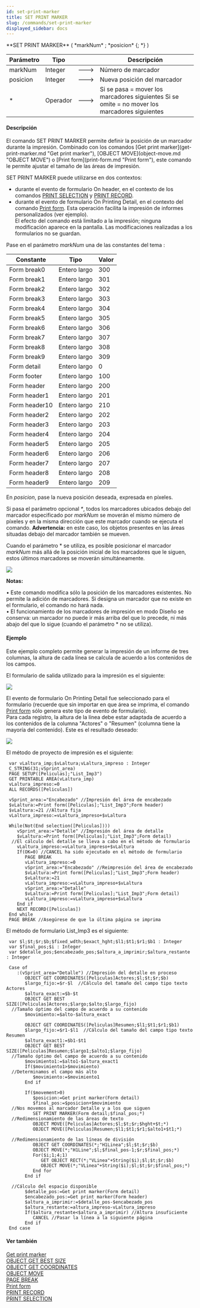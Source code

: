 ```yaml
---
id: set-print-marker
title: SET PRINT MARKER
slug: /commands/set-print-marker
displayed_sidebar: docs
---
```


<!--REF #_command_.SET PRINT MARKER.Syntax-->**SET PRINT MARKER** ( *markNum* ; *posicion* {; *} )<!-- END REF-->
<!--REF #_command_.SET PRINT MARKER.Params-->
| Parámetro | Tipo |  | Descripción |
| --- | --- | --- | --- |
| markNum | Integer | &#x1F852; | Número de marcador |
| posicion | Integer | &#x1F852; | Nueva posición del marcador |
| * | Operador | &#x1F852; | Si se pasa = mover los marcadores siguientes Si se omite = no mover los marcadores siguientes |

<!-- END REF-->

#### Descripción 

<!--REF #_command_.SET PRINT MARKER.Summary-->El comando SET PRINT MARKER permite definir la posición de un marcador durante la impresión.<!-- END REF--> Combinado con los comandos [Get print marker](get-print-marker.md "Get print marker"), [OBJECT MOVE](object-move.md "OBJECT MOVE") o [Print form](print-form.md "Print form"), este comando le permite ajustar el tamaño de las áreas de impresión. 

SET PRINT MARKER puede utilizarse en dos contextos:

* durante el evento de formulario On header, en el contexto de los comandos [PRINT SELECTION](print-selection.md "PRINT SELECTION") y [PRINT RECORD](print-record.md "PRINT RECORD").
* durante el evento de formulario On Printing Detail, en el contexto del comando [Print form](print-form.md "Print form"). Esta operación facilita la impresión de informes personalizados (ver ejemplo).  
El efecto del comando está limitado a la impresión; ninguna modificación aparece en la pantalla. Las modificaciones realizadas a los formularios no se guardan.

Pase en el parámetro *markNum* una de las constantes del tema :

| Constante     | Tipo         | Valor |
| ------------- | ------------ | ----- |
| Form break0   | Entero largo | 300   |
| Form break1   | Entero largo | 301   |
| Form break2   | Entero largo | 302   |
| Form break3   | Entero largo | 303   |
| Form break4   | Entero largo | 304   |
| Form break5   | Entero largo | 305   |
| Form break6   | Entero largo | 306   |
| Form break7   | Entero largo | 307   |
| Form break8   | Entero largo | 308   |
| Form break9   | Entero largo | 309   |
| Form detail   | Entero largo | 0     |
| Form footer   | Entero largo | 100   |
| Form header   | Entero largo | 200   |
| Form header1  | Entero largo | 201   |
| Form header10 | Entero largo | 210   |
| Form header2  | Entero largo | 202   |
| Form header3  | Entero largo | 203   |
| Form header4  | Entero largo | 204   |
| Form header5  | Entero largo | 205   |
| Form header6  | Entero largo | 206   |
| Form header7  | Entero largo | 207   |
| Form header8  | Entero largo | 208   |
| Form header9  | Entero largo | 209   |

En *posicion*, pase la nueva posición deseada, expresada en píxeles.

Si pasa el parámetro opcional *\**, todos los marcadores ubicados debajo del marcador especificado por *markNum* se moverán el mismo número de píxeles y en la misma dirección que este marcador cuando se ejecuta el comando. **Advertencia:** en este caso, los objetos presentes en las áreas situadas debajo del marcador también se mueven. 

Cuando el parámetro \* se utiliza, es posible posicionar el marcador *markNum* más allá de la posición inicial de los marcadores que le siguen, estos últimos marcadores se moverán simultáneamente.

![](../assets/en/commands/pict28724.es.png)

**Notas:**  
  
• Este comando modifica sólo la posición de los marcadores existentes. No permite la adición de marcadores. Si designa un marcador que no existe en el formulario, el comando no hará nada.   
• El funcionamiento de los marcadores de impresión en modo Diseño se conserva: un marcador no puede ir más arriba del que lo precede, ni más abajo del que lo sigue (cuando el parámetro \* no se utiliza).

#### Ejemplo 

Este ejemplo completo permite generar la impresión de un informe de tres columnas, la altura de cada línea se calcula de acuerdo a los contenidos de los campos.  
  
El formulario de salida utilizado para la impresión es el siguiente:

![](../assets/en/commands/pict28725.es.png)

El evento de formulario On Printing Detail fue seleccionado para el formulario (recuerde que sin importar en que área se imprima, el comando [Print form](print-form.md "Print form") sólo genera este tipo de evento de formulario).   
Para cada registro, la altura de la línea debe estar adaptada de acuerdo a los contenidos de la columna "Actores" o "Resumen" (columna tiene la mayoría del contenido). Este es el resultado deseado:

![](../assets/en/commands/pict28726.es.png)

El método de proyecto de impresión es el siguiente:

```4d
 var vLaltura_imp;$vLaltura;vLaltura_impreso : Integer
 C_STRING(31;vSprint_area)
 PAGE SETUP([Peliculas];"List_Imp3")
 GET PRINTABLE AREA(vLaltura_imp)
 vLaltura_impreso:=0
 ALL RECORDS([Peliculas])
 
 vSprint_area:="Encabezado" //Impresión del área de encabezado
 $vLaltura:=Print form([Peliculas];"List_Imp3";Form header)
 $vLaltura:=21 //Altura fija
 vLaltura_impreso:=vLaltura_impreso+$vLaltura
 
 While(Not(End selection([Peliculas])))
    vSprint_area:="Detalle" //Impresión del área de detalle
    $vLaltura:=Print form([Peliculas];"List_Imp3";Form detail)
  //El cálculo del detalle se lleva a cabo en el método de formulario
    vLaltura_impreso:=vLaltura_impreso+$vLaltura
    If(OK=0) //CANCEL ha sido ejecutado en el método de formulario
       PAGE BREAK
       vLaltura_impreso:=0
       vSprint_area:="Encabezado" //Reimpresión del área de encabezado
       $vLaltura:=Print form([Peliculas];"List_Imp3";Form header)
       $vLaltura:=21
       vLaltura_impreso:=vLaltura_impreso+$vLaltura
       vSprint_area:="Detalle"
       $vLaltura:=Print form([Peliculas];"List_Imp3";Form detail)
       vLaltura_impreso:=vLaltura_impreso+$vLaltura
    End if
    NEXT RECORD([Peliculas])
 End while
 PAGE BREAK //Asegúrese de que la última página se imprima
```

El método de formulario List\_Imp3 es el siguiente:

```4d
 var $l;$t;$r;$b;$fixed_wdth;$exact_hght;$l1;$t1;$r1;$b1 : Integer
 var $final_pos;$i : Integer
 var $detalle_pos;$encabezado_pos;$altura_a_imprimir;$altura_restante : Integer
 
 Case of
    :(vSprint_area="Detalle") //Impresión del detalle en proceso
       OBJECT GET COORDINATES([Peliculas]Actores;$l;$t;$r;$b)
       $largo_fijo:=$r-$l  //Cálculo del tamaño del campo tipo texto Actores
       $altura_exact:=$b-$t
       OBJECT GET BEST SIZE([Peliculas]Actores;$largo;$alto;$largo_fijo)
  //Tamaño óptimo del campo de acuerdo a su contenido
       $movimiento:=$alto-$altura_exact
 
       OBJECT GET COORDINATES([Peliculas]Resumen;$l1;$t1;$r1;$b1)
       $largo_fijo:=$r1-$l1  //Cálculo del tamaño del campo tipo texto Resumen
       $altura_exact1:=$b1-$t1
       OBJECT GET BEST SIZE([Peliculas]Resumen;$largo1;$alto1;$largo_fijo)
  //Tamaño óptimo del campo de acuerdo a su contenido
       $movimiento1:=$alto1-$altura_exact1
       If($movimiento1>$movimiento)
  //Determinamos el campo más alto
          $movimiento:=$movimiento1
       End if
 
       If($movement>0)
          $posicion:=Get print marker(Form detail)
          $final_pos:=$posicion+$movimiento
  //Nos movemos al marcador Detalle y a los que siguen
          SET PRINT MARKER(Form detail;$final_pos;*)
  //Redimensionamiento de las áreas de texto
          OBJECT MOVE([Peliculas]Actores;$l;$t;$r;$hght+$t;*)
          OBJECT MOVE([Peliculas]Resumen;$l1;$t1;$r1;$alto1+$t1;*)
 
  //Redimensionamiento de las líneas de división
          OBJECT GET COORDINATES(*;"H1Linea";$l;$t;$r;$b)
          OBJECT MOVE(*;"H1Line";$l;$final_pos-1;$r;$final_pos;*)
          For($i;1;4;1)
             GET OBJECT RECT(*;"VLinea"+String($i);$l;$t;$r;$b)
             OBJECT MOVE(*;"VLinea"+String($i);$l;$t;$r;$final_pos;*)
          End for
       End if
 
  //Cálculo del espacio disponible
       $detalle_pos:=Get print marker(Form detail)
       $encabezado_pos:=Get print marker(Form header)
       $altura_a_imprimir:=$detalle_pos-$encabezado_pos
       $altura_restante:=altura_impreso-vLaltura_impreso
       If($altura_restante<$altura_a_imprimir) //Altura insuficiente
          CANCEL //Pasar la línea a la siguiente página
       End if
 End case
```

#### Ver también 

[Get print marker](get-print-marker.md)  
[OBJECT GET BEST SIZE](object-get-best-size.md)  
[OBJECT GET COORDINATES](object-get-coordinates.md)  
[OBJECT MOVE](object-move.md)  
[PAGE BREAK](page-break.md)  
[Print form](print-form.md)  
[PRINT RECORD](print-record.md)  
[PRINT SELECTION](print-selection.md)  